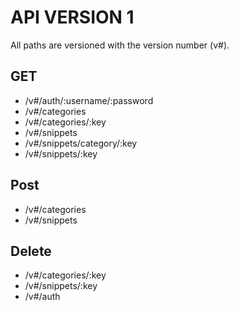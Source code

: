 # API VERSION 1

All paths are versioned with the version number (v#).

## GET
- /v#/auth/:username/:password
- /v#/categories
- /v#/categories/:key
- /v#/snippets
- /v#/snippets/category/:key
- /v#/snippets/:key

## Post
- /v#/categories
- /v#/snippets

## Delete
- /v#/categories/:key
- /v#/snippets/:key
- /v#/auth

